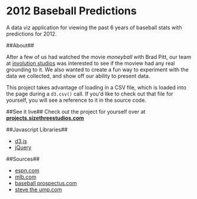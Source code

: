 2012 Baseball Predictions
=======================
A data viz application for viewing the past 6 years of baseball stats with predictions for 2012. 

##About##

After a few of us had watched the movie *moneyball* with Brad Pitt, our team at [involution studios](http://goinvo.com) was interested to see if the moview had any real grounding to it. We also wanted to create a fun way to experiment with the data we collected, and show off our ability to present data. 

This project takes advantage of loading in a CSV file, which is loaded into the page during a `d3.csv()` call. If you'd like to check out that file for yourself, you will see a reference to it in the source code.

##See it live##
Check out the project for yourself over at **[projects.sizethreestudios.com](http://projects.sizethreestudios.com/_moneyball/)**

##Javascript Libraries##
* [d3.js](http://d3js.org/)
* [jQuery](http://jquery.com/)

##Sources##
* [espn.com](http://espn.go.com/)
* [mlb.com](http://mlb.mlb.com/)
* [baseball prospectus.com](http://www.baseballprospectus.com)
* [steve the ump.com](http://www.stevetheump.com/)
